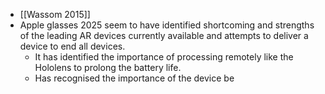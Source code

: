 - [[Wassom 2015]]
- Apple glasses 2025 seem to have identified shortcoming and strengths of the leading AR devices currently available and attempts to deliver a device to end all devices.
	- It has identified the importance of processing remotely like the Hololens to prolong the battery life.
	- Has recognised the importance of the device be